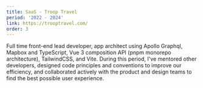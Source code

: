 ```yaml
---
title: SaaS - Troop Travel
period: '2022 - 2024'
link: https://trooptravel.com/
order: 3
---
```


Full time front-end lead developer, app architect using Apollo Graphql, Mapbox and TypeScript, Vue 3 composition API (pnpm monorepo architecture), TailwindCSS, and Vite. During this period, I've mentored other developers, designed code principles and conventions to improve our efficiency, and collaborated actively with the product and design teams to find the best possible user experience.
